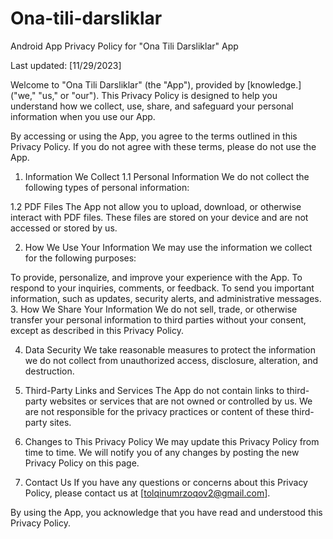 # Ona-tili-darsliklar
Android App
Privacy Policy for "Ona Tili Darsliklar" App

Last updated: [11/29/2023]

Welcome to "Ona Tili Darsliklar" (the "App"), provided by [knowledge.] ("we," "us," or "our"). This Privacy Policy is designed to help you understand how we collect, use, share, and safeguard your personal information when you use our App.

By accessing or using the App, you agree to the terms outlined in this Privacy Policy. If you do not agree with these terms, please do not use the App.

1. Information We Collect
1.1 Personal Information
We do not collect the following types of personal information:





1.2 PDF Files
The App not allow you to upload, download, or otherwise interact with PDF files. These files are stored on your device and are not accessed or stored by us.

2. How We Use Your Information
We may use the information we collect for the following purposes:

To provide, personalize, and improve your experience with the App.
To respond to your inquiries, comments, or feedback.
To send you important information, such as updates, security alerts, and administrative messages.
3. How We Share Your Information
We do not sell, trade, or otherwise transfer your personal information to third parties without your consent, except as described in this Privacy Policy.

4. Data Security
We take reasonable measures to protect the information we do not collect from unauthorized access, disclosure, alteration, and destruction.

5. Third-Party Links and Services
The App do not contain links to third-party websites or services that are not owned or controlled by us. We are not responsible for the privacy practices or content of these third-party sites.

6. Changes to This Privacy Policy
We may update this Privacy Policy from time to time. We will notify you of any changes by posting the new Privacy Policy on this page.

7. Contact Us
If you have any questions or concerns about this Privacy Policy, please contact us at [tolqinumrzoqov2@gmail.com].

By using the App, you acknowledge that you have read and understood this Privacy Policy.

